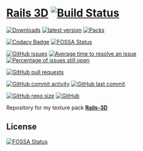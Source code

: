 # [Rails 3D](https://www.curseforge.com/minecraft/texture-packs/rails-3d "Curse Forge") [![Build Status](https://travis-ci.org/SupinePandora43/Rails-3D.svg?branch=master)](https://travis-ci.org/SupinePandora43/Rails-3D)

[![Downloads](http://cf.way2muchnoise.eu/full_rails-3d_downloads.svg)](https://www.curseforge.com/minecraft/texture-packs/rails-3d)
[![latest version](http://cf.way2muchnoise.eu/versions/rails-3d_latest.svg)](https://www.curseforge.com/minecraft/texture-packs/rails-3d/files)
[![Packs](http://cf.way2muchnoise.eu/packs/rails-3d.svg)](https://www.curseforge.com/minecraft/texture-packs/rails-3d/relations/dependents)

[![Codacy Badge](https://api.codacy.com/project/badge/Grade/2c78fb6bf64f40c1868a60f1c4ffbb6d)](https://app.codacy.com/app/SupinePandora43/Rails-3D?utm_source=github.com&utm_medium=referral&utm_content=SupinePandora43/Rails-3D&utm_campaign=Badge_Grade_Dashboard)
[![FOSSA Status](https://app.fossa.io/api/projects/git%2Bgithub.com%2FSupinePandora43%2FRails-3D.svg?type=shield)](https://app.fossa.io/projects/git%2Bgithub.com%2FSupinePandora43%2FRails-3D?ref=badge_shield)

[![GitHub issues](https://img.shields.io/github/issues/SupinePandora43/Rails-3D.svg)](https://github.com/SupinePandora43/Rails-3D/issues "GitHub issues")
[![Average time to resolve an issue](http://isitmaintained.com/badge/resolution/SupinePandora43/Rails-3D.svg)](http://isitmaintained.com/project/SupinePandora43/Rails-3D "Average time to resolve an issue")
[![Percentage of issues still open](http://isitmaintained.com/badge/open/SupinePandora43/Rails-3D.svg)](http://isitmaintained.com/project/SupinePandora43/Rails-3D "Percentage of issues still open")

[![GitHub pull requests](https://img.shields.io/github/issues-pr-raw/SupinePandora43/Rails-3D.svg)](https://github.com/SupinePandora43/Rails-3D/pulls "GitHub pull requests")

[![GitHub commit activity](https://img.shields.io/github/commit-activity/m/SupinePandora43/Rails-3D.svg)](https://github.com/SupinePandora43/Rails-3D/commits/master "GitHub commit activity")
[![GitHub last commit](https://img.shields.io/github/last-commit/SupinePandora43/Rails-3D.svg)](https://github.com/SupinePandora43/Rails-3D/commits/master "GitHub last commit")

[![GitHub repo size](https://img.shields.io/github/repo-size/SupinePandora43/Rails-3D.svg)](https://github.com/SupinePandora43/Rails-3D "Rails-3D")
[![GitHub](https://img.shields.io/github/license/SupinePandora43/Rails-3D.svg)](https://github.com/SupinePandora43/Rails-3D/blob/master/LICENSE "LICENSE")

Repository for my texture pack [**Rails-3D**](https://www.curseforge.com/minecraft/texture-packs/rails-3d)


## License
[![FOSSA Status](https://app.fossa.io/api/projects/git%2Bgithub.com%2FSupinePandora43%2FRails-3D.svg?type=large)](https://app.fossa.io/projects/git%2Bgithub.com%2FSupinePandora43%2FRails-3D?ref=badge_large)
